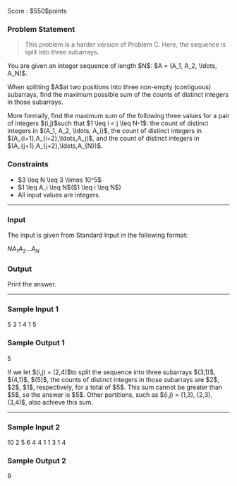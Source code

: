 
<div>

<span>

<span>

<p>
Score : $550$points
</p>

<div>

<section>

### **Problem Statement**

<blockquote>

<p>
This problem is a harder version of Problem C. Here, the sequence is split into three subarrays.
</p>

</blockquote>

<p>
You are given an integer sequence of length $N$: $A = (A_1, A_2, \ldots, A_N)$.
</p>

<p>
When splitting $A$at two positions into three non-empty (contiguous) subarrays, find the maximum possible sum of the counts of distinct integers in those subarrays.
</p>

<p>
More formally, find the maximum sum of the following three values for a pair of integers $(i,j)$such that $1 \leq i < j \leq N-1$: the count of distinct integers in $(A_1, A_2, \ldots, A_i)$, the count of distinct integers in $(A_{i+1},A_{i+2},\ldots,A_j)$, and the count of distinct integers in $(A_{j+1},A_{j+2},\ldots,A_{N})$.
</p>

</section>

</div>

<div>

<section>

### **Constraints**

<ul>

<li>
$3 \leq N \leq 3 \times 10^5$
</li>

<li>
$1 \leq A_i \leq N$($1 \leq i \leq N$)
</li>

<li>
All input values are integers.
</li>

</ul>

</section>

</div>

---

<div>

<div>

<section>

### **Input**

<p>
The input is given from Standard Input in the following format:
</p>

<div>

$N$$A_1$$A_2$$\ldots$$A_N$
</div>

</section>

</div>

<div>

<section>

### **Output**

<p>
Print the answer.
</p>

</section>

</div>

</div>

---

<div>

<section>

### **Sample Input 1**

<div>

5
3 1 4 1 5

</div>

</section>

</div>

<div>

<section>

### **Sample Output 1**

<div>

5

</div>

<p>
If we let $(i,j) = (2,4)$to split the sequence into three subarrays $(3,1)$, $(4,1)$, $(5)$, the counts of distinct integers in those subarrays are $2$, $2$, $1$, respectively, for a total of $5$. This sum cannot be greater than $5$, so the answer is $5$. Other partitions, such as $(i,j) = (1,3), (2,3), (3,4)$, also achieve this sum.
</p>

</section>

</div>

---

<div>

<section>

### **Sample Input 2**

<div>

10
2 5 6 4 4 1 1 3 1 4

</div>

</section>

</div>

<div>

<section>

### **Sample Output 2**

<div>

9

</div>

</section>

</div>

</span>

</span>

</div>
